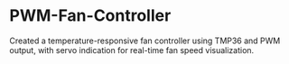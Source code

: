 # PWM-Fan-Controller
Created a temperature-responsive fan controller using TMP36 and PWM output, with servo indication for real-time fan speed visualization.
